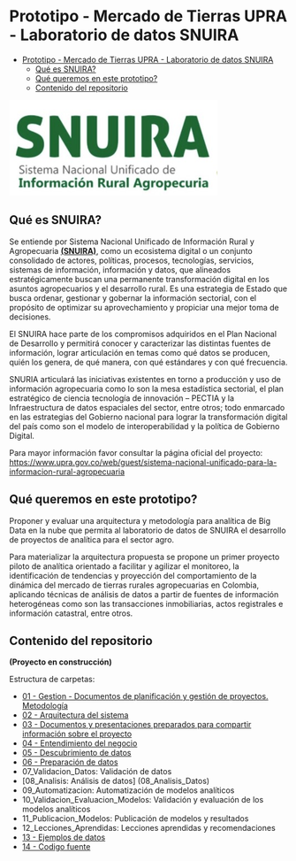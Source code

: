  # Prototipo - Mercado de Tierras UPRA - Laboratorio de datos SNUIRA

- [Prototipo - Mercado de Tierras UPRA - Laboratorio de datos SNUIRA](#prototipo---mercado-de-tierras-upra---laboratorio-de-datos-snuira)
  - [Qué es SNUIRA?](#qué-es-snuira)
  - [Qué queremos en este prototipo?](#qué-queremos-en-este-prototipo)
  - [Contenido del repositorio](#contenido-del-repositorio)

![SNUIRA](snuira.jpg "SNUIRA")

## Qué es SNUIRA?

Se entiende por Sistema Nacional Unificado de Información Rural y Agropecuaria  __[(SNUIRA)](https://www.upra.gov.co/web/guest/sistema-nacional-unificado-para-la-informacion-rural-agropecuaria)__, como un ecosistema digital o un conjunto consolidado de actores, políticas, procesos, tecnologías, servicios, sistemas de información, información y datos, que alineados estratégicamente buscan una permanente transformación digital en los asuntos agropecuarios y el desarrollo rural. Es una estrategia de Estado que busca ordenar, gestionar y gobernar la información sectorial, con el propósito de optimizar su aprovechamiento y propiciar una mejor toma de decisiones. 
 
El SNUIRA hace parte de los compromisos adquiridos en el Plan Nacional de Desarrollo y permitirá conocer y caracterizar las distintas fuentes de información, lograr articulación en temas como qué datos se producen, quién los genera, de qué manera, con qué estándares y con qué frecuencia. 

SNURIA articulará las iniciativas existentes en torno a producción y uso de información agropecuaria como lo son la mesa estadística sectorial, el plan estratégico de ciencia tecnología de innovación – PECTIA y la Infraestructura de datos espaciales del sector, entre otros; todo enmarcado en las estrategias del Gobierno nacional para lograr la transformación digital del país como son el modelo de interoperabilidad y la política de Gobierno Digital. 

Para mayor información favor consultar la página oficial del proyecto:  https://www.upra.gov.co/web/guest/sistema-nacional-unificado-para-la-informacion-rural-agropecuaria

## Qué queremos en este prototipo?

Proponer y evaluar una arquitectura y metodología para analítica de Big Data en la nube que permita al laboratorio de datos de SNUIRA el desarrollo de proyectos de analítica para el sector agro.

Para materializar la arquitectura propuesta se propone un primer proyecto piloto de analítica orientado a facilitar y agilizar el monitoreo, la identificación de tendencias y proyección del comportamiento de la dinámica del mercado de tierras rurales agropecuarias en Colombia, aplicando técnicas de análisis de datos a partir de fuentes de información heterogéneas como son las transacciones inmobiliarias, actos registrales e información catastral, entre otros.


##  Contenido del repositorio

__(Proyecto en construcción)__

 Estructura de carpetas:

* [01 - Gestion - Documentos de planificación y gestión de proyectos. Metodología](01_Gestion)
* [02 - Arquitectura del sistema](02_Arquitectura)
* [03 - Documentos y presentaciones preparados para compartir información sobre el proyecto](03_Presentaciones)
* [04 - Entendimiento del negocio](04_Entendimiento_Negocio)
* [05 - Descubrimiento de datos](05_Descubrimiento_Datos)
* [06 - Preparación de datos](06_Preparacion_Datos)
* 07_Validacion_Datos: Validación de datos
* [08_Analisis: Análisis de datos] (08_Analisis_Datos)
* 09_Automatizacion: Automatización de modelos analíticos
* 10_Validacion_Evaluacion_Modelos: Validación y evaluación de los modelos analíticos
* 11_Publicacion_Modelos: Publicación de modelos y resultados
* 12_Lecciones_Aprendidas: Lecciones aprendidas y recomendaciones
* [13 - Ejemplos de datos](13_Datos)
* [14 - Codigo fuente](14_Codigo_Fuente)






